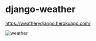 # django-weather


https://weatherydjango.herokuapp.com/



![weather](https://user-images.githubusercontent.com/83788662/142363951-0f3311fd-f8a4-44aa-a5fd-e5fca65c302b.jpg)
